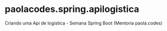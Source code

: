 # paolacodes.spring.apilogistica
Criando uma Api de logistica - Semana Spring Boot (Mentoria paola.codes)
